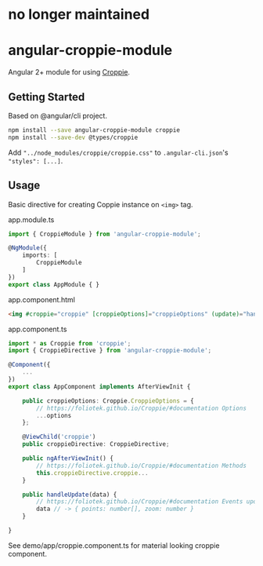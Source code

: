 # no longer maintained 

# angular-croppie-module

Angular 2+ module for using [Croppie](https://foliotek.github.io/Croppie/).

## Getting Started

Based on @angular/cli project.

```bash
npm install --save angular-croppie-module croppie
npm install --save-dev @types/croppie
```

Add `"../node_modules/croppie/croppie.css"` to `.angular-cli.json`'s `"styles": [...]`.

## Usage

Basic directive for creating Coppie instance on `<img>` tag.

app.module.ts
```ts
import { CroppieModule } from 'angular-croppie-module';

@NgModule({
    imports: [
        CroppieModule
    ]
})
export class AppModule { }
```

app.component.html
```html
<img #croppie="croppie" [croppieOptions]="croppieOptions" (update)="handleUpdate($event)" />
```

app.component.ts
```ts
import * as Croppie from 'croppie';
import { CroppieDirective } from 'angular-croppie-module';

@Component({
    ...
})
export class AppComponent implements AfterViewInit {

    public croppieOptions: Croppie.CroppieOptions = {
        // https://foliotek.github.io/Croppie/#documentation Options
        ...options
    };

    @ViewChild('croppie')
    public croppieDirective: CroppieDirective;

    public ngAfterViewInit() {
        // https://foliotek.github.io/Croppie/#documentation Methods
        this.croppieDirective.croppie...
    }

    public handleUpdate(data) {
        // https://foliotek.github.io/Croppie/#documentation Events update
        data // -> { points: number[], zoom: number }
    }

}
```


See demo/app/croppie.component.ts for material looking croppie component.
